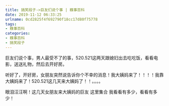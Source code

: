 ```yaml
---
title: 搞笑段子->巨友们说个事 | 糗事百科
date: 2019-11-12 06:33:25
urlname: 0cd2825f4f692790f18cc17d80f75778
tags: 
- 糗事百科
categories:
- 糗事百科
- 搞笑段子
---
```

巨友们说个事，男人最受不了的事，520.521这两天跟媳妇出去吃吃饭，看看电影，送送礼物，然后去开好房。

听好了，开好房，女朋友突然说告诉你个不幸的消息！我大姨妈来了！！！！我靠 大姨妈来了！520.521这几天来大姨妈了！！。。。。

眼泪汪汪啊！这几天女朋友来大姨妈的巨友 这里集合 我看看有多少，看看有多少！


